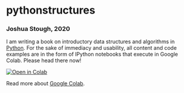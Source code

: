 # pythonstructures
### Joshua Stough, 2020

I am writing a book on introductory data structures and algorithms in [Python](https://www.python.org/about/). For the sake of immediacy and usability, all content and code examples are in the form of IPython notebooks that execute in Google Colab. Please head there now!

[![Open in Colab](https://colab.research.google.com/assets/colab-badge.svg)](https://colab.research.google.com/github/joshuastough/pythonstructures/blob/main/TOC.ipynb)

Read more about [Google Colab](https://colab.research.google.com/notebooks/intro.ipynb).
